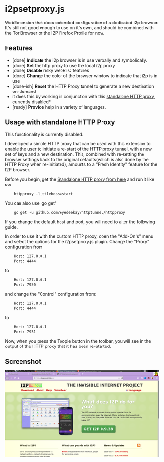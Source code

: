 i2psetproxy.js
==============

WebExtension that does extended configuration of a dedicated i2p browser. It's
still not good enough to use on it's own, and should be combined with the Tor
Browser or the I2P Firefox Profile for now.

Features
--------

  * [done] **Indicate** the i2p browser is in use verbally and symbolically.
  * [done] **Set** the http proxy to use the local i2p proxy
  * [done] **Disable** risky webRTC features
  * [done] **Change** the color of the browser window to indicate that i2p is in use
  * [done-ish] **Reset** the HTTP Proxy tunnel to generate a new destination on-demand
   * it does this by working in conjunction with this [standalone HTTP proxy](https://github.com/eyedeekay/httptunnel), currently disabled*
  * [ready] **Provide** help in a variety of languages.

Usage with standalone HTTP Proxy
--------------------------------

This functionality is currently disabled.

I developed a simple HTTP proxy that can be used with this extension to enable the
user to initiate a re-start of the HTTP proxy tunnel, with a new set of keys and a
new destination. This, combined with re-setting the browser settings back to the
original defaults(which is also done by the HTTP Proxy when re-initiated), amounts
to a "Fresh Identity" feature for the I2P browser.

Before you begin, get the [Standalone HTTP proxy from here](http://github.com/eyedeekay/httptunnel)
and run it like so:

        httpproxy -littleboss=start

You can also use 'go get'

        go get -u github.com/eyedeekay/httptunnel/httpproxy

If you change the default host and port, you will need to alter the following guide.

In order to use it with the custom HTTP proxy, open the "Add-On's" menu and select
the options for the i2psetproxy.js plugin. Change the "Proxy" configuration from

        Host: 127.0.0.1
        Port: 4444

to

        Host: 127.0.0.1
        Port: 7950

and change the "Control" configuration from:

        Host: 127.0.0.1
        Port: 4444

to

        Host: 127.0.0.1
        Port: 7951

Now, when you press the Toopie button in the toolbar, you will see in the output
of the HTTP proxy that it has been re-started.

Screenshot
----------

![Visiting i2p-projekt.i2p](i2psetproxy.js.png)
